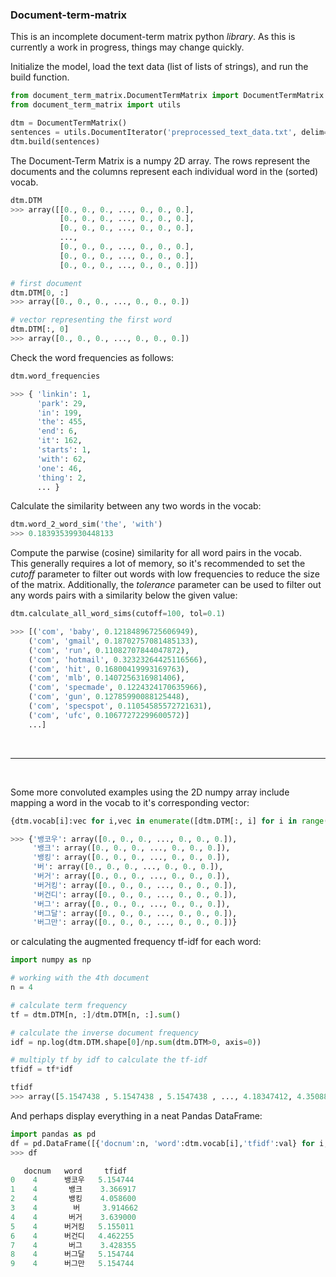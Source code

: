 ### Document-term-matrix

This is an incomplete document-term matrix python <i>library</i>. As this is currently a work in progress, things may change quickly.



Initialize the model, load the text data (list of lists of strings), and run the build function.
```python
from document_term_matrix.DocumentTermMatrix import DocumentTermMatrix
from document_term_matrix import utils

dtm = DocumentTermMatrix()
sentences = utils.DocumentIterator('preprocessed_text_data.txt', delim='\t')
dtm.build(sentences)
```

The Document-Term Matrix is a numpy 2D array. The rows represent the documents and the columns represent each individual word in the (sorted) vocab.
```python
dtm.DTM
>>> array([[0., 0., 0., ..., 0., 0., 0.],
           [0., 0., 0., ..., 0., 0., 0.],
           [0., 0., 0., ..., 0., 0., 0.],
           ...,
           [0., 0., 0., ..., 0., 0., 0.],
           [0., 0., 0., ..., 0., 0., 0.],
           [0., 0., 0., ..., 0., 0., 0.]])

# first document
dtm.DTM[0, :]
>>> array([0., 0., 0., ..., 0., 0., 0.])

# vector representing the first word
dtm.DTM[:, 0]
>>> array([0., 0., 0., ..., 0., 0., 0.])
```

Check the word frequencies as follows:
```python
dtm.word_frequencies

>>> { 'linkin': 1,
      'park': 29,
      'in': 199,
      'the': 455,
      'end': 6,
      'it': 162,
      'starts': 1,
      'with': 62,
      'one': 46,
      'thing': 2, 
      ... }
```



Calculate the similarity between any two words in the vocab:
```python
dtm.word_2_word_sim('the', 'with')
>>> 0.18393539930448133
```

Compute the parwise (cosine) similarity for all word pairs in the vocab.<br>
This generally requires a lot of memory, so it's recommended to set the <i>cutoff</i> parameter to filter out words with
low frequencies to reduce the size of the matrix. Additionally, the <i>tolerance</i> parameter can be used to filter out any words pairs with a similarity below the given value:

```python
dtm.calculate_all_word_sims(cutoff=100, tol=0.1)

>>> [('com', 'baby', 0.12184896725606949),
    ('com', 'gmail', 0.18702757081485133),
    ('com', 'run', 0.11082707844047872),
    ('com', 'hotmail', 0.32323264425116566),
    ('com', 'hit', 0.16800419993169763),
    ('com', 'mlb', 0.1407256316981406),
    ('com', 'specmade', 0.1224324170635966),
    ('com', 'gun', 0.12785990088125448),
    ('com', 'specspot', 0.11054585572721631),
    ('com', 'ufc', 0.10677272299600572)]
    ...]
```

<br>
<hr>
<br>

Some more convoluted examples using the 2D numpy array include mapping a word in the vocab to it's corresponding vector:

```python
{dtm.vocab[i]:vec for i,vec in enumerate([dtm.DTM[:, i] for i in range(len(dtm.vocab))])}

>>> {'뱅코우': array([0., 0., 0., ..., 0., 0., 0.]),
     '뱅크': array([0., 0., 0., ..., 0., 0., 0.]),
     '뱅킹': array([0., 0., 0., ..., 0., 0., 0.]),
     '버': array([0., 0., 0., ..., 0., 0., 0.]),
     '버거': array([0., 0., 0., ..., 0., 0., 0.]),
     '버거킹': array([0., 0., 0., ..., 0., 0., 0.]),
     '버건디': array([0., 0., 0., ..., 0., 0., 0.]),
     '버그': array([0., 0., 0., ..., 0., 0., 0.]),
     '버그달': array([0., 0., 0., ..., 0., 0., 0.]),
     '버그만': array([0., 0., 0., ..., 0., 0., 0.])}
```

or calculating the augmented frequency tf-idf for each word:
```python
import numpy as np

# working with the 4th document
n = 4

# calculate term frequency
tf = dtm.DTM[n, :]/dtm.DTM[n, :].sum()

# calculate the inverse document frequency
idf = np.log(dtm.DTM.shape[0]/np.sum(dtm.DTM>0, axis=0))

# multiply tf by idf to calculate the tf-idf
tfidf = tf*idf

tfidf
>>> array([5.1547438 , 5.1547438 , 5.1547438 , ..., 4.18347412, 4.35088595, 5.15554622])
```

And perhaps display everything in a neat Pandas DataFrame:
```python
import pandas as pd
df = pd.DataFrame([{'docnum':n, 'word':dtm.vocab[i],'tfidf':val} for i,val in enumerate(tfidf)])
>>> df

   docnum   word     tfidf
0    4      뱅코우   5.154744
1    4       뱅크    3.366917
2    4       뱅킹    4.058600
3    4        버     3.914662
4    4       버거    3.639000
5    4      버거킹   5.155011
6    4      버건디   4.462255
7    4       버그    3.428355
8    4      버그달   5.154744
9    4      버그만   5.154744
```